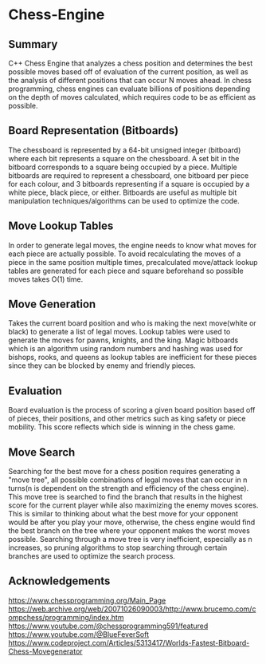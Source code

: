 # Chess-Engine

## Summary
C++ Chess Engine that analyzes a chess position and determines the best possible moves based off of evaluation of the current position, as well as the analysis of different positions that can occur N moves ahead. In chess programming, chess engines can evaluate billions of positions depending on the depth of moves calculated, which requires code to be as efficient as possible.

## Board Representation (Bitboards)
The chessboard is represented by a 64-bit unsigned integer (bitboard) where each bit represents a square on the chessboard. A set bit in the bitboard corresponds to a square being occupied by a piece. Multiple bitboards are required to represent a chessboard, one bitboard per piece for each colour, and 3 bitboards representing if a square is occupied by a white piece, black piece, or either. Bitboards are useful as multiple bit manipulation techniques/algorithms can be used to optimize the code.

## Move Lookup Tables
In order to generate legal moves, the engine needs to know what moves for each piece are actually possible. To avoid recalculating the moves of a piece in the same position multiple times, precalculated move/attack lookup tables are generated for each piece and square beforehand so possible moves takes O(1) time.

## Move Generation
Takes the current board position and who is making the next move(white or black) to generate a list of legal moves. Lookup tables were used to generate the moves for pawns, knights, and the king. Magic bitboards which is an algorithm using random numbers and hashing was used for bishops, rooks, and queens as lookup tables are inefficient for these pieces since they can be blocked by enemy and friendly pieces.

## Evaluation
Board evaluation is the process of scoring a given board position based off of pieces, their positions, and other metrics such as king safety or piece mobility. This score reflects which side is winning in the chess game.

## Move Search
Searching for the best move for a chess position requires generating a "move tree", all possible combinations of legal moves that can occur in n turns(n is dependent on the strength and efficiency of the chess engine). This move tree is searched to find the branch that results in the highest score for the current player while also maximizing the enemy moves scores. This is similar to thinking about what the best move for your opponent would be after you play your move, otherwise, the chess engine would find the best branch on the tree where your opponent makes the worst moves possible. Searching through a move tree is very inefficient, especially as n increases, so pruning algorithms to stop searching through certain branches are used to optimize the search process.

## Acknowledgements
https://www.chessprogramming.org/Main_Page
https://web.archive.org/web/20071026090003/http://www.brucemo.com/compchess/programming/index.htm
https://www.youtube.com/@chessprogramming591/featured
https://www.youtube.com/@BlueFeverSoft
https://www.codeproject.com/Articles/5313417/Worlds-Fastest-Bitboard-Chess-Movegenerator
